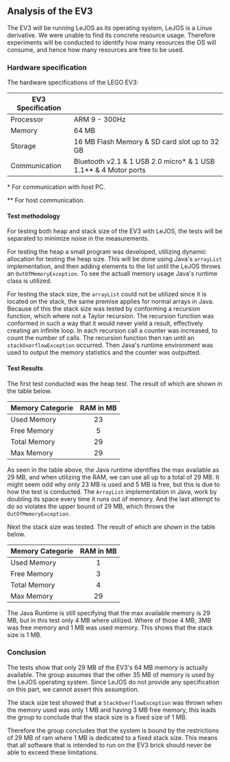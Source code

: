 
## Analysis of the EV3 


The EV3 will be running LeJOS as its operating system, LeJOS is a Linux derivative. We were unable to find its concrete resource usage. Therefore experiments will be conducted to identify how many resources the OS will consume, and hence how many resources are free to be used.

### Hardware specification
The hardware specifications of the LEGO EV3:

| EV3 Specification        |             |
| ------------- |:-------------|
| Processor     | ARM 9 - 300Hz |
| Memory      | 64 MB |
| Storage | 16 MB Flash Memory & SD card slot up to 32 GB |
| Communication | Bluetooth v2.1 & 1 USB 2.0 micro\* & 1 USB 1.1** & 4 Motor ports

<!-- https://web.archive.org/web/20150224035959/http://service.lego.com/en-us/helptopics/products/themes/mindstorms/mindstorms-ev3/ev3-and-nxt-differences -->

\* For communication with host PC.

** For host communication.

#### Test methodology
For testing both heap and stack size of the EV3 with LeJOS, the tests will be separated to minimize noise in the measurements.

For testing the heap a small program was developed, utilizing dynamic allocation for testing the heap size. This will be done using Java's `arrayList` implementation, and then adding elements to the list until the LeJOS throws an `OutOfMemoryException`. To see the actuall memory usage Java's runtime class is utilized.

For testing the stack size, the `arrayList` could not be utilized since it is located on the stack, the same premise applies for normal arrays in Java. Because of this the stack size was tested by conforming a recursion function, which where not a Taylor recursion. The recursion function was conformed in such a way that it would never yield a result, effectively creating an infinite loop. In each recursion call a counter was increased, to count the number of calls. The recursion function then ran until an `stackOverflowException` occurred. Then Java's runtime environment was used to output the memory statistics and the counter was outputted.

<!-- http://hg.openjdk.java.net/jdk7/jdk7/jdk/file/tip/src/share/classes/java/util/ArrayList.java -->
#### Test Results 

The first test conducted was the heap test. The result of which are shown in the table below.

| Memory Categorie | RAM in MB |
| ---------------- | :-------: |
| Used Memory      | 23        |
| Free Memory      | 5         |
| Total Memory     | 29        |
| Max Memory       | 29        |

As seen in the table above, the Java runtime identifies the max available as 29 MB, and when utilizing the RAM, we can use all up to a total of 29 MB. It might seem odd why only 23 MB is used and 5 MB is free, but this is due to how the test is conducted. The `ArrayList` implementation in Java, work by doubling its space every time it runs out of memory. And the last attempt to do so violates the upper bound of 29 MB, which throws the `OutOfMemoryException`.

Next the stack size was tested. The result of which are shown in the table below.

| Memory Categorie       | RAM in MB |
| ---------------------- | :-------: |
| Used Memory            | 1         |
| Free Memory            | 3         |
| Total Memory           | 4         |
| Max Memory             | 29        |

The Java Runtime is still specifying that the max available memory is 29 MB, but in this test only 4 MB where utilized. Where of those 4 MB, 3MB was free memory and 1 MB was used memory. This shows that the stack size is 1 MB.

### Conclusion

The tests show that only 29 MB of the EV3's 64 MB memory is actually available. The group assumes that the other 35 MB of memory is used by the LeJOS operating system. Since LeJOS do not provide any specification on this part, we cannot assert this assumption.

The stack size test showed that a `StackOverflowException` was thrown when the memory used was only 1 MB and having 3 MB free memory, this leads the group to conclude that the stack size is a fixed size of 1 MB.

Therefore the group concludes that the system is bound by the restrictions of 29 MB of ram where 1 MB is dedicated to a fixed stack size. This means that all software that is intended to run on the EV3 brick should never be able to exceed these limitations.
